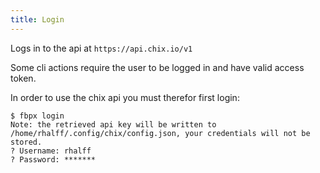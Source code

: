 ```yaml
---
title: Login
---
```


Logs in to the api at `https://api.chix.io/v1`

Some cli actions require the user to be logged in and have valid access token.

In order to use the chix api you must therefor first login:

```
$ fbpx login
Note: the retrieved api key will be written to /home/rhalff/.config/chix/config.json, your credentials will not be stored.
? Username: rhalff
? Password: *******
```



